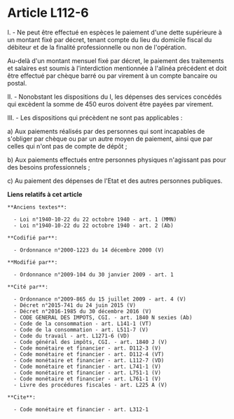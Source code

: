 # Article L112-6

I. - Ne peut être effectué en espèces le paiement d'une dette supérieure à un montant fixé par décret, tenant compte du lieu
du domicile fiscal du débiteur et de la finalité professionnelle ou non de l'opération.

Au-delà d'un montant mensuel fixé par décret, le paiement des traitements et salaires est soumis à l'interdiction mentionnée
à l'alinéa précédent et doit être effectué par chèque barré ou par virement à un compte bancaire ou postal.

II. - Nonobstant les dispositions du I, les dépenses des services concédés qui excèdent la somme de 450 euros doivent être
payées par virement.

III. - Les dispositions qui précèdent ne sont pas applicables :

a) Aux paiements réalisés par des personnes qui sont incapables de s'obliger par chèque ou par un autre moyen de paiement,
ainsi que par celles qui n'ont pas de compte de dépôt ;

b) Aux paiements effectués entre personnes physiques n'agissant pas pour des besoins professionnels ;

c) Au paiement des dépenses de l'Etat et des autres personnes publiques.

**Liens relatifs à cet article**

	**Anciens textes**:

	  - Loi n°1940-10-22 du 22 octobre 1940 - art. 1 (MMN)
	  - Loi n°1940-10-22 du 22 octobre 1940 - art. 2 (Ab)

	**Codifié par**:

	  - Ordonnance n°2000-1223 du 14 décembre 2000 (V)

	**Modifié par**:

	  - Ordonnance n°2009-104 du 30 janvier 2009 - art. 1

	**Cité par**:

	  - Ordonnance n°2009-865 du 15 juillet 2009 - art. 4 (V)
	  - Décret n°2015-741 du 24 juin 2015 (V)
	  - Décret n°2016-1985 du 30 décembre 2016 (V)
	  - CODE GENERAL DES IMPOTS, CGI. - art. 1840 N sexies (Ab)
	  - Code de la consommation - art. L141-1 (VT)
	  - Code de la consommation - art. L511-7 (V)
	  - Code du travail - art. L1271-6 (VD)
	  - Code général des impôts, CGI. - art. 1840 J (V)
	  - Code monétaire et financier - art. D112-3 (V)
	  - Code monétaire et financier - art. D112-4 (VT)
	  - Code monétaire et financier - art. L112-7 (VD)
	  - Code monétaire et financier - art. L741-1 (V)
	  - Code monétaire et financier - art. L751-1 (V)
	  - Code monétaire et financier - art. L761-1 (V)
	  - Livre des procédures fiscales - art. L225 A (V)

	**Cite**:

	  - Code monétaire et financier - art. L312-1

